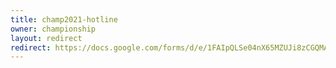 ```yaml
---
title: champ2021-hotline
owner: championship
layout: redirect
redirect: https://docs.google.com/forms/d/e/1FAIpQLSe04nX65MZUJi8zCGQMAF-ShANBxCkw0mkRY2hewxwE7PC5MA/viewform
---
```

